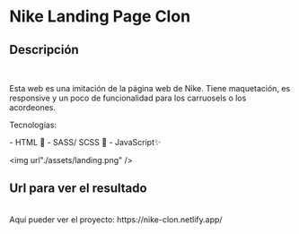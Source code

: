 # Nike Landing Page Clon
## Descripción 
<br/>
<p>Esta web es una imitación de la página web de Nike. Tiene maquetación, es responsive y un poco de funcionalidad para los carruosels o los acordeones. </p>

<p>Tecnologías: </p>
- HTML 📄
- SASS/ SCSS 🎨
- JavaScript✨

<img url"./assets/landing.png" />


## Url para ver el resultado
<br/>
Aquí pueder ver el proyecto: https://nike-clon.netlify.app/
